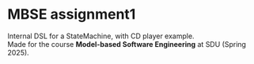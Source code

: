 # MBSE assignment1
Internal DSL for a StateMachine, with CD player example. \
Made for the course **Model-based Software Engineering** at SDU (Spring 2025). 
